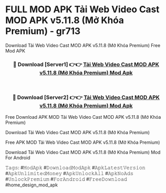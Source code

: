 # FULL MOD APK Tải Web Video Cast MOD APK v5.11.8 (Mở Khóa Premium) - gr713
Download Tải Web Video Cast MOD APK v5.11.8 (Mở Khóa Premium) Free Mod APK

<div align="center">
<h3>🔴 Download [Server1] 👉👉 <a href="https://apk-comot.site?title=Tải_Web_Video_Cast_MOD_APK_v5.11.8_(Mở_Khóa_Premium)">Tải Web Video Cast MOD APK v5.11.8 (Mở Khóa Premium) Mod Apk</a></h3><br>

<h3>🔴 Download [Server2] 👉👉 <a href="https://apk-comot.site?title=Tải_Web_Video_Cast_MOD_APK_v5.11.8_(Mở_Khóa_Premium)">Tải Web Video Cast MOD APK v5.11.8 (Mở Khóa Premium) Mod Apk</a></h3>
</div>


Free Download APK MOD Tải Web Video Cast MOD APK v5.11.8 (Mở Khóa Premium)

Download Tải Web Video Cast MOD APK v5.11.8 (Mở Khóa Premium) 

Free APK MOD Tải Web Video Cast MOD APK v5.11.8 (Mở Khóa Premium) 

Download Tải Web Video Cast MOD APK v5.11.8 (Mở Khóa Premium) Mod For Android

𝚃𝚊𝚐𝚜: #𝙼𝚘𝚍𝙰𝚙𝚔 #𝙳𝚘𝚠𝚗𝚕𝚘𝚊𝚍𝙼𝚘𝚍𝙰𝚙𝚔 #𝙰𝚙𝚔𝙻𝚊𝚝𝚎𝚜𝚝𝚅𝚎𝚛𝚜𝚒𝚘𝚗 #𝙰𝚙𝚔𝚄𝚗𝚕𝚒𝚖𝚒𝚝𝚎𝚍𝙼𝚘𝚗𝚎𝚢 #𝙰𝚙𝚔𝚄𝚗𝚕𝚘𝚌𝚔𝙰𝚕𝚕 #𝙰𝚙𝚔𝙽𝚘𝙰𝚍𝚜 #𝚄𝚗𝚕𝚘𝚌𝚔𝙿𝚛𝚎𝚖𝚒𝚞𝚖 #𝙵𝚘𝚛𝙰𝚗𝚍𝚛𝚘𝚒𝚍 #𝙵𝚛𝚎𝚎𝙳𝚘𝚠𝚗𝚕𝚘𝚊𝚍 #home_design_mod_apk
